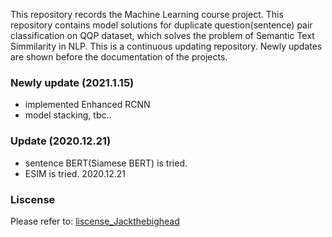 This repository records the Machine Learning course project. This repository contains model solutions for duplicate question(sentence) pair classification on QQP dataset, which solves the problem of Semantic Text Simmilarity in NLP. This is a continuous updating repository. Newly updates are shown before the documentation of the projects.

### Newly update (2021.1.15)
- implemented Enhanced RCNN
- model stacking, tbc..

### Update (2020.12.21)
- sentence BERT(Siamese BERT) is tried.
- ESIM is tried. 2020.12.21

### Liscense
Please refer to: [liscense_Jackthebighead](https://github.com/Jackthebighead/Duplicate-Question-Pairs-Identification/blob/main/LICENSE)
